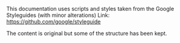This documentation uses scripts and styles taken from the Google Styleguides (with minor alterations)
Link: https://github.com/google/styleguide

The content is original but some of the structure has been kept.